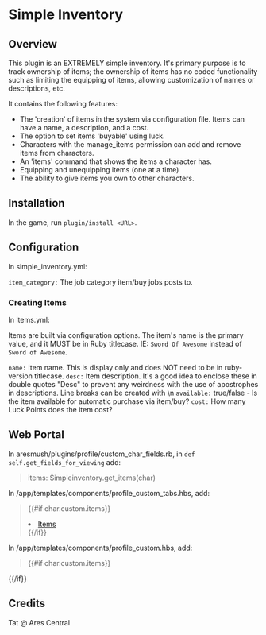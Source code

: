 # Simple Inventory

## Overview

This plugin is an EXTREMELY simple inventory. It's primary purpose is to track ownership of items; the ownership of items has no coded functionality such as limiting the equipping of items, allowing customization of names or descriptions, etc.

It contains the following features:

* The 'creation' of items in the system via configuration file. Items can have a name, a description, and a cost.
* The option to set items 'buyable' using luck.
* Characters with the manage_items permission can add and remove items from characters.
* An 'items' command that shows the items a character has.
* Equipping and unequipping items (one at a time)
* The ability to give items you own to other characters.

## Installation

In the game, run `plugin/install <URL>`.

## Configuration
In simple_inventory.yml:

`item_category:` The job category item/buy jobs posts to.

### Creating Items
In items.yml:

Items are built via configuration options. The item's name is the primary value, and it MUST be in Ruby titlecase. IE: `Sword Of Awesome` instead of `Sword of Awesome`.

`name:` 	Item name. This is display only and does NOT need to be in ruby-version titlecase.
`desc:`		Item description. It's a good idea to enclose these in double quotes "Desc" to prevent any weirdness with the use of apostrophes in descriptions. Line breaks can be created with \n
`available:` 	true/false 	- Is the item available for automatic purchase via item/buy?
`cost:` 	 	How many Luck Points does the item cost?

## Web Portal

In aresmush/plugins/profile/custom_char_fields.rb, in `def self.get_fields_for_viewing` add:

> items: Simpleinventory.get_items(char)

In /app/templates/components/profile_custom_tabs.hbs, add:

>{{#if char.custom.items}}
    <li><a data-toggle="tab" href="#systemitems">Items</a></li>
{{/if}}

In /app/templates/components/profile_custom.hbs, add:

> {{#if char.custom.items}}
<div id="systemitems" class="tab-pane fade">
  <CharItems @char={{char}} />
</div>
{{/if}}




## Credits
Tat @ Ares Central
